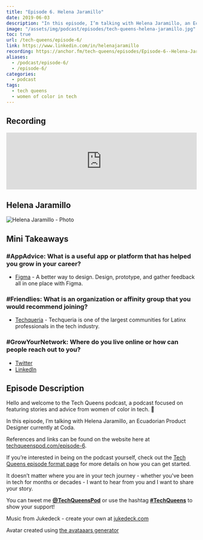 ```yaml
---
title: "Episode 6. Helena Jaramillo"
date: 2019-06-03
description: "In this episode, I’m talking with Helena Jaramillo, an Ecuadorian Product Designer currently at Coda."
image: "/assets/img/podcast/episodes/tech-queens-helena-jaramillo.jpg"
toc: true
url: /tech-queens/episode-6/
link: https://www.linkedin.com/in/helenajaramillo
recording: https://anchor.fm/tech-queens/episodes/Episode-6--Helena-Jaramillo-e42bhg
aliases:
  - /podcast/episode-6/
  - /episode-6/
categories:
  - podcast
tags:
  - tech queens
  - women of color in tech
---
```


## Recording

<iframe loading="lazy" src="https://anchor.fm/tech-queens/embed/episodes/Episode-6--Helena-Jaramillo-e42bhg/a-afee68" frameborder="0" scrolling="no" class="mt-1-sm" width="100%" height="auto"></iframe>

## Helena Jaramillo

![Helena Jaramillo - Photo](https://i.imgur.com/WYbTR1Y.png)

## Mini Takeaways

### **#AppAdvice**: What is a useful app or platform that has helped you grow in your career?

- [Figma](https://www.figma.com/) - A better way to design. Design, prototype, and gather feedback all in one place with Figma.

### **#Friendlies**: What is an organization or affinity group that you would recommend joining?

- [Techqueria](https://techqueria.org?source=fvcproductions) - Techqueria is one of the largest communities for Latinx professionals in the tech industry.

### **#GrowYourNetwork**: Where do you live online or how can people reach out to you?

- [Twitter](https://twitter.com/helenajar)
- [LinkedIn](https://www.linkedin.com/in/helenajaramillo)

## Episode Description

Hello and welcome to the Tech Queens podcast, a podcast focused on featuring stories and advice from women of color in tech. 👑

In this episode, I’m talking with Helena Jaramillo, an Ecuadorian Product Designer currently at Coda.

References and links can be found on the website here at [techqueenspod.com/episode-6](https://techqueenspod.com/episode-6).

If you’re interested in being on the podcast yourself, check out the [Tech Queens episode format page](https://techqueenspod.com/episode-format) for more details on how you can get started.

It doesn’t matter where you are in your tech journey - whether you've been in tech for months or decades - I want to hear from you and I want to share your story.

You can tweet me **[@TechQueensPod](https://twitter.com/TechQueensPod)** or use the hashtag **[#TechQueens](https://twitter.com/hashtag/TechQueens?lang=en)** to show your support!

Music from Jukedeck - create your own at [jukedeck.com](https://jukedeck.com)

Avatar created using [the avataaars generator](https://getavataaars.com/)
